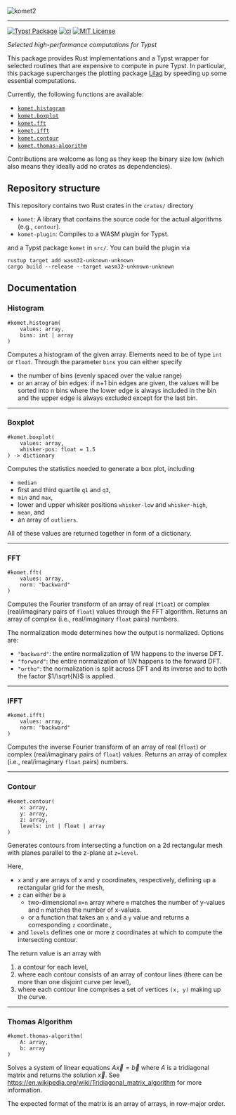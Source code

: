 ![komet2](https://github.com/user-attachments/assets/a45f2579-8e91-43ab-9ca0-e79e46ddb121)

---

[![Typst Package](https://img.shields.io/badge/dynamic/toml?url=https%3A%2F%2Fraw.githubusercontent.com%2FMc-Zen%2Fkomet%2Fv0.1.0%2Ftypst.toml&query=%24.package.version&prefix=v&logo=typst&label=package&color=239DAD)](https://typst.app/universe/package/komet)
[![ci](https://github.com/Mc-Zen/komet/actions/workflows/ci.yml/badge.svg)](https://github.com/Mc-Zen/komet/actions/workflows/ci.yml)
[![MIT License](https://img.shields.io/badge/license-MIT-blue)](https://github.com/Mc-Zen/komet/blob/main/LICENSE)


_Selected high-performance computations for Typst_


This package provides Rust implementations and a Typst wrapper for selected routines that are expensive to compute in pure Typst. 
In particular, this package supercharges the plotting package [Lilaq](https://lilaq.org/) by speeding up some essential computations. 


Currently, the following functions are available:
- [`komet.histogram`](#histogram)
- [`komet.boxplot`](#boxplot)
- [`komet.fft`](#fft)
- [`komet.ifft`](#ifft)
- [`komet.contour`](#contour)
- [`komet.thomas-algorithm`](#thomas-algorithm)

Contributions are welcome as long as they keep the binary size low (which also means they ideally add no crates as dependencies). 

## Repository structure

This repository contains two Rust crates in the `crates/` directory
- `komet`: A library that contains the source code for the actual algorithms (e.g., `contour`). 
- `komet-plugin`: Compiles to a WASM plugin for Typst. 

and a Typst package `komet` in `src/`. You can build the plugin via
```
rustup target add wasm32-unknown-unknown
cargo build --release --target wasm32-unknown-unknown
```


## Documentation


### Histogram
```typ
#komet.histogram(
    values: array,
    bins: int | array
)
```
Computes a histogram of the given array. Elements need to be of type `int` or `float`. Through the parameter `bins` you can either specify 
- the number of bins (evenly spaced over the value range) 
- or an array of bin edges: if n+1 bin edges are given, the values will be sorted into n bins where the lower edge is always included in the bin and the upper edge is always excluded except for the last bin. 


---
### Boxplot
```typ
#komet.boxplot(
    values: array,
    whisker-pos: float = 1.5
) -> dictionary
```
Computes the statistics needed to generate a box plot, including
- `median`
- first and third quartile `q1` and `q3`,
- `min` and `max`,
- lower and upper whisker positions `whisker-low` and `whisker-high`,
- `mean`, and
- an array of `outliers`. 

All of these values are returned together in form of a dictionary. 



---
### FFT
```typ
#komet.fft(
    values: array,
    norm: "backward"
)
```
Computes the Fourier transform of an array of real (`float`) or complex (real/imaginary pairs of `float`) values through the FFT algorithm. Returns an array of complex (i.e., real/imaginary `float` pairs) numbers. 

The normalization mode determines how the output is normalized. Options are:
- `"backward"`: the entire normalization of $1/N$ happens to the inverse DFT. 
- `"forward"`: the entire normalization of $1/N$ happens to the forward DFT. 
- `"ortho"`: the normalization is split across DFT and its inverse and to both the factor $1/\sqrt{N}$ is applied. 


---
### IFFT
```typ
#komet.ifft(
    values: array,
    norm: "backward"
)
```
Computes the inverse Fourier transform of an array of real (`float`) or complex (real/imaginary pairs of `float`) values. Returns an array of complex (i.e., real/imaginary `float` pairs) numbers. 

---
### Contour
```typ
#komet.contour(
    x: array,
    y: array,
    z: array,
    levels: int | float | array
)
```
Generates contours from intersecting a function on a 2d rectangular mesh
with planes parallel to the z-plane at `z=level`.

Here, 
- `x` and `y` are arrays of x and y coordinates, respectively, defining up a rectangular grid for the mesh, 
- `z` can either be a 
    - two-dimensional `m×n` array where `m` matches the number of y-values
    and `n` matches the number of x-values. 
    - or a function that takes an `x` and a `y` value and returns a 
    corresponding `z` coordinate.,
- and `levels` defines one or more z coordinates at which to compute the intersecting contour. 

The return value is an array with
1. a contour for each level, 
2. where each contour consists of an array of contour lines (there can be more 
   than one disjoint curve per level), 
3. where each contour line comprises a set of vertices `(x, y)` making up the curve. 


---
### Thomas Algorithm
```typ
#komet.thomas-algorithm(
    A: array,
    b: array
)
```
Solves a system of linear equations $A\vec{x} = \vec{b}$
where $A$ is a tridiagonal matrix and returns the solution $\vec{x}$.
See https://en.wikipedia.org/wiki/Tridiagonal_matrix_algorithm
for more information.

The expected format of the matrix is an array of arrays, in row-major order.
